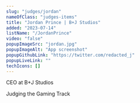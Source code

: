 ```yaml
---
slug: "judges/jordan"
nameOfClass: "judges-items"
title: "Jordan Prince | B+J Studios"
added: "2023-07-14"
listName: "/JordanPrince"
video: "false"
popupImageSrc: "jordan.jpg"
popupImageAlt: "App screenshot"
popupGithubLink: "https://twitter.com/redacted_j"
popupLiveLink: ""
techIcons: []
---
```


CEO at B+J Studios

Judging the Gaming Track
